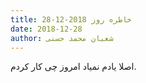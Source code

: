```yaml
---
title: خاطره روز 2018-12-28
date: 2018-12-28
author: شعبان محمد حسنی
---
```


اصلا یادم نمیاد امروز چی کار کردم.